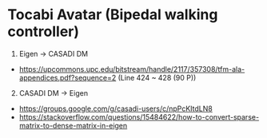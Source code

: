 # Tocabi Avatar (Bipedal walking controller)


1. Eigen -> CASADI DM
- https://upcommons.upc.edu/bitstream/handle/2117/357308/tfm-ala-appendices.pdf?sequence=2 (Line 424 ~ 428 (90 P))

2. CASADI DM -> Eigen
- https://groups.google.com/g/casadi-users/c/npPcKItdLN8
- https://stackoverflow.com/questions/15484622/how-to-convert-sparse-matrix-to-dense-matrix-in-eigen